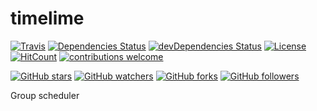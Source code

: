 # timelime
[![Travis](https://img.shields.io/travis/froothacks/timelime.svg)](https://travis-ci.org/froothacks/timelime)
[![Dependencies Status](https://david-dm.org/froothacks/timelime.svg)](https://david-dm.org/froothacks/timelime)
[![devDependencies Status](https://david-dm.org/dwyl/froothacks/timelime/dev-status.svg)](https://david-dm.org/froothacks/timelime?type=dev)
[![License](https://img.shields.io/github/license/froothacks/timelime.svg?&label=License)](https://github.com/froothacks/timelime/blob/master/LICENSE)
[![HitCount](https://hitt.herokuapp.com/{froothacks}/{timelime}.svg)](https://github.com/{froothacks}/{timelime})
[![contributions welcome](https://img.shields.io/badge/contributions-welcome-brightgreen.svg?style=flat)](https://github.com/dwyl/esta/issues)



[![GitHub stars](https://img.shields.io/github/stars/froothacks/timelime.svg?style=social&label=Star)](https://github.com/froothacks/timelime)
[![GitHub watchers](https://img.shields.io/github/watchers/froothacks/timelime.svg?style=social&label=Watch)](https://github.com/froothacks/timelime)
[![GitHub forks](https://img.shields.io/github/forks/froothacks/timelime.svg?style=social&label=Fork)](https://github.com/froothacks/timelime)
[![GitHub followers](https://img.shields.io/github/followers/froothacks.svg?style=social&label=Follow)](https://github.com/froothacks)

Group scheduler
